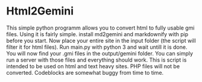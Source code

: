 # Html2Gemini
This simple python programm allows you to convert html to fully usable gmi files.
Using it is fairly simple. install md2gemini and markdownify with pip before you start.
Now place your entire site in the input folder (the script will filter it for html files). Run main.py with python 3 and wait untill it is done. You will now find your .gmi files in the output/gemini folder. You can simply run a server with those files and everything should work. This is script is intended to be used on html and text heavy sites. PHP files will not be converted. Codeblocks are somewhat buggy from time to time.
